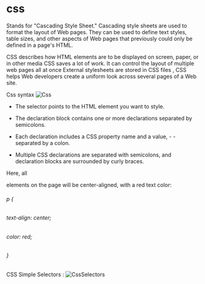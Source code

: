 # css 
Stands for "Cascading Style Sheet." Cascading style sheets are used to format the layout of Web pages. They can be used to define text styles, table sizes, and other aspects of Web pages that previously could only be defined in a page's HTML.

CSS describes how HTML elements are to be displayed on screen, paper, or in other media
CSS saves a lot of work. It can control the layout of multiple web pages all at once
External stylesheets are stored in CSS files , CSS helps Web developers create a uniform look across several pages of a Web site.

Css syntax 
![Css](https://www.w3schools.com/css/img_selector.gif)
- The selector points to the HTML element you want to style.

- The declaration block contains one or more declarations separated by semicolons.

- Each declaration includes a CSS property name and a value, - -  separated by a colon.

- Multiple CSS declarations are separated with semicolons, and declaration blocks are surrounded by curly braces.

Here, all <p> elements on the page will be center-aligned, with a red text color:  
###### p {
  ###### text-align: center;
  ###### color: red;
###### }

 CSS Simple Selectors : 
![CssSelectors](https://cf.ppt-online.org/files/slide/k/Kbp3XcismqFREgGuz9OBIWY1vDx6MwHVeZQjC5/slide-8.jpg)



